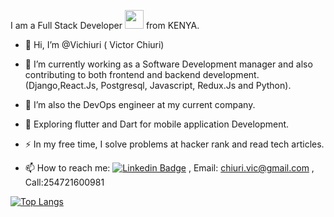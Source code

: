 
<!---
Vichiuri/Vichiuri is a ✨ special ✨ repository because its `README.md` (this file) appears on your GitHub profile.
You can click the Preview link to take a look at your changes.
--->
I am a Full Stack Developer <img src="https://media.giphy.com/media/WUlplcMpOCEmTGBtBW/giphy.gif" width="30"> from KENYA.

- 👋 Hi, I’m @Vichiuri ( Victor Chiuri)

- :telescope: I’m currently working as a Software Development manager and also contributing to both frontend and backend development.(Django,React.Js, Postgresql, Javascript, Redux.Js and Python).

- 💞️ I’m also the DevOps engineer at my current company.

- :seedling: Exploring flutter and Dart for mobile application Development.

- :zap: In my free time, I solve problems at hacker rank and read tech articles.

- :mailbox: How to reach me: [![Linkedin Badge](https://img.shields.io/badge/-LinkedIn-blue?style=flat&logo=Linkedin&logoColor=white)](https://www.linkedin.com/in/victor-chiuri-375321120/) , Email: chiuri.vic@gmail.com , Call:254721600981


[![Top Langs](https://github-readme-stats.vercel.app/api/top-langs/?username=Vichiuri&layout=compact)](https://github.com/vichiuri/github-readme-stats)


